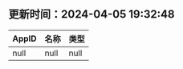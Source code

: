 ## 更新时间：2024-04-05 19:32:48
| AppID | 名称 | 类型  |
| :-------------------- | :----------------------------- | :----------- |
| null | null| null |
